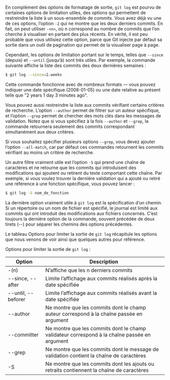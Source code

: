 En complément des options de formatage de sortie, ```git log``` est pourvu de certaines options de limitation utiles, des options qui permettent de restreindre la liste à un sous-ensemble de commits. Vous avez déjà vu une de ces options, l’option `-2` qui ne montre que les deux derniers commits. En fait, on peut utiliser ```-<n>```, où n correspond au nombre de commits que l’on cherche à visualiser en partant des plus récents. En vérité, il est peu probable que vous utilisiez cette option, parce que Git injecte par défaut sa sortie dans un outil de pagination qui permet de la visualiser page à page.

Cependant, les options de limitation portant sur le temps, telles que ```--since``` (depuis) et ```--until``` (jusqu’à) sont très utiles. Par exemple, la commande suivante affiche la liste des commits des deux dernières semaines :

```bash
$ git log --since=2.weeks
```

Cette commande fonctionne avec de nombreux formats — vous pouvez indiquer une date spécifique (2008-01-05) ou une date relative au présent telle que "2 years 1 day 3 minutes ago".

Vous pouvez aussi restreindre la liste aux commits vérifiant certains critères de recherche. L’option ```--author``` permet de filtrer sur un auteur spécifique, et l’option ```--grep``` permet de chercher des mots clés dans les messages de validation. Notez que si vous spécifiez à la fois ```--author``` et ```--grep```, la commande retournera seulement des commits correspondant simultanément aux deux critères.

Si vous souhaitez spécifier plusieurs options ```--grep```, vous devez ajouter l’option ```--all-match```, car par défaut ces commandes retournent les commits vérifiant au moins un critère de recherche.

Un autre filtre vraiment utile est l’option ```-S``` qui prend une chaîne de caractères et ne retourne que les commits qui introduisent des modifications qui ajoutent ou retirent du texte comportant cette chaîne. Par exemple, si vous voulez trouver la dernière validation qui a ajouté ou retiré une référence à une fonction spécifique, vous pouvez lancer :

```bash
$ git log -S nom_de_fonction
```

La dernière option vraiment utile à ```git log``` est la spécification d’un chemin. Si un répertoire ou un nom de fichier est spécifié, le journal est limité aux commits qui ont introduit des modifications aux fichiers concernés. C’est toujours la dernière option de la commande, souvent précédée de deux tirets (--) pour séparer les chemins des options précédentes.

Le tableau Options pour limiter la sortie de ```git log``` récapitule les options que nous venons de voir ainsi que quelques autres pour référence.

Options pour limiter la sortie de ```git log``` :

| Option | Description |
| --- | --- |
| -(n) | N’affiche que les n derniers commits |
| --since, --after | Limite l’affichage aux commits réalisés après la date spécifiée |
| --until, --beforer | Limite l’affichage aux commits réalisés avant la date spécifiée |
| --author | Ne montre que les commits dont le champ auteur correspond à la chaîne passée en argument |
| --committer | Ne montre que les commits dont le champ validateur correspond à la chaîne passée en argument |
| --grep | Ne montre que les commits dont le message de validation contient la chaîne de caractères |
| -S | Ne montre que les commits dont les ajouts ou retraits contiennent la chaîne de caractères |

